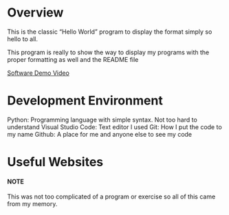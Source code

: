 # Overview

This is the classic “Hello World” program to display the format simply so hello to all.

This program is really to show the way to display my programs with the proper formatting as well and the README file


[Software Demo Video](https://share.descript.com/view/mz2GpK8dUJT)

# Development Environment

Python: Programming language with simple syntax. Not too hard to understand
Visual Studio Code: Text editor I used
Git: How I put the code to my name
Github: A place for me and anyone else to see my code


# Useful Websites

#### NOTE
This was not too complicated of a program or exercise so all of this came from my memory. 

